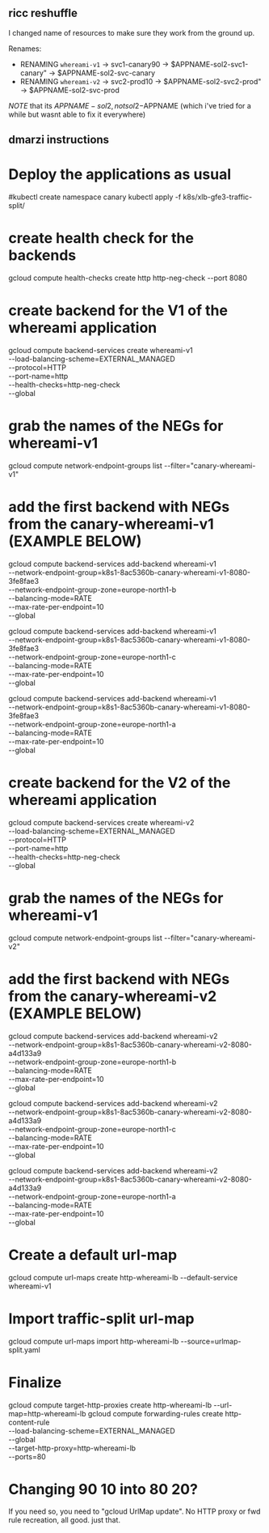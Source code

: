 ## ricc reshuffle

I changed name of resources to make sure they work from the ground up.

Renames:

* RENAMING `whereami-v1` -> svc1-canary90 -> $APPNAME-sol2-svc1-canary"  -> $APPNAME-sol2-svc-canary
* RENAMING `whereami-v2` -> svc2-prod10   -> $APPNAME-sol2-svc2-prod"   ->  $APPNAME-sol2-svc-prod

*NOTE* that its  $APPNAME-sol2, not  sol2-$APPNAME (which i've tried for a while but wasnt able to fix it everywhere)

## dmarzi instructions

# Deploy the applications as usual

#kubectl create namespace canary
kubectl apply -f k8s/xlb-gfe3-traffic-split/

# create health check for the backends
gcloud compute health-checks create http http-neg-check --port 8080


# create backend for the V1 of the whereami application
gcloud compute backend-services create whereami-v1 \
    --load-balancing-scheme=EXTERNAL_MANAGED \
    --protocol=HTTP \
    --port-name=http \
    --health-checks=http-neg-check \
    --global

# grab the names of the NEGs for whereami-v1
gcloud compute network-endpoint-groups list --filter="canary-whereami-v1"

# add the first backend with NEGs from the canary-whereami-v1 (EXAMPLE BELOW)
gcloud compute backend-services add-backend whereami-v1 \
        --network-endpoint-group=k8s1-8ac5360b-canary-whereami-v1-8080-3fe8fae3 \
        --network-endpoint-group-zone=europe-north1-b \
        --balancing-mode=RATE \
        --max-rate-per-endpoint=10 \
        --global

gcloud compute backend-services add-backend whereami-v1 \
        --network-endpoint-group=k8s1-8ac5360b-canary-whereami-v1-8080-3fe8fae3 \
        --network-endpoint-group-zone=europe-north1-c \
        --balancing-mode=RATE \
        --max-rate-per-endpoint=10 \
        --global

gcloud compute backend-services add-backend whereami-v1 \
        --network-endpoint-group=k8s1-8ac5360b-canary-whereami-v1-8080-3fe8fae3 \
        --network-endpoint-group-zone=europe-north1-a \
        --balancing-mode=RATE \
        --max-rate-per-endpoint=10 \
        --global

# create backend for the V2 of the whereami application
gcloud compute backend-services create whereami-v2 \
    --load-balancing-scheme=EXTERNAL_MANAGED \
    --protocol=HTTP \
    --port-name=http \
    --health-checks=http-neg-check \
    --global

# grab the names of the NEGs for whereami-v1
gcloud compute network-endpoint-groups list --filter="canary-whereami-v2"

# add the first backend with NEGs from the canary-whereami-v2 (EXAMPLE BELOW)
gcloud compute backend-services add-backend whereami-v2 \
        --network-endpoint-group=k8s1-8ac5360b-canary-whereami-v2-8080-a4d133a9 \
        --network-endpoint-group-zone=europe-north1-b \
        --balancing-mode=RATE \
        --max-rate-per-endpoint=10 \
        --global

gcloud compute backend-services add-backend whereami-v2 \
        --network-endpoint-group=k8s1-8ac5360b-canary-whereami-v2-8080-a4d133a9 \
        --network-endpoint-group-zone=europe-north1-c \
        --balancing-mode=RATE \
        --max-rate-per-endpoint=10 \
        --global

gcloud compute backend-services add-backend whereami-v2 \
        --network-endpoint-group=k8s1-8ac5360b-canary-whereami-v2-8080-a4d133a9 \
        --network-endpoint-group-zone=europe-north1-a \
        --balancing-mode=RATE \
        --max-rate-per-endpoint=10 \
        --global

# Create a default url-map
gcloud compute url-maps create http-whereami-lb --default-service whereami-v1

# Import traffic-split url-map
gcloud compute url-maps import http-whereami-lb --source=urlmap-split.yaml

# Finalize
gcloud compute target-http-proxies create http-whereami-lb --url-map=http-whereami-lb
gcloud compute forwarding-rules create http-content-rule \
    --load-balancing-scheme=EXTERNAL_MANAGED \
    --global \
    --target-http-proxy=http-whereami-lb  \
    --ports=80


# Changing 90 10 into 80 20?

If you need so, you need to "gcloud UrlMap update".
No HTTP proxy or fwd rule recreation, all good. just that.
